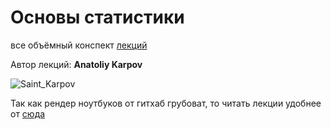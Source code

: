 # Основы статистики

все объёмный конспект [лекций ](https://stepik.org/course/76)

Автор лекций: **Anatoliy Karpov** 

![Saint_Karpov](C:\Users\mikhail\dev\python\basic_statistics\basic_stat\img\Saint_Karpov.png)

Так как рендер ноутбуков от гитхаб грубоват, то читать лекции удобнее от [сюда ](https://nbviewer.jupyter.org/github/KlukvaMors/basic_stat/blob/main/конспект.ipynb)

